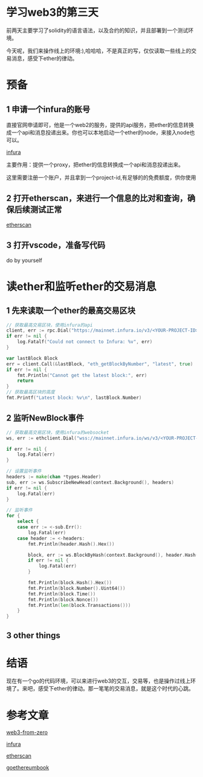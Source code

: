 # 学习web3的第三天

前两天主要学习了solidity的语言语法，以及合约的知识，并且部署到一个测试环境。

今天呢，我们来操作线上的环境:),哈哈哈，不是真正的写，仅仅读取一些线上的交易消息，感受下ether的律动。


# 预备
## 1 申请一个infura的账号
直接官网申请即可，他是一个web2的服务，提供的api服务，把ether的信息转换成一个api和消息投递出来。你也可以本地启动一个ether的node，来接入node也可以。

[infura](https://docs.infura.io/infura/getting-started)

主要作用：提供一个proxy，把ether的信息转换成一个api和消息投递出来。

这里需要注册一个账户，并且拿到一个project-id,有足够的的免费额度，供你使用

## 2 打开etherscan，来进行一个信息的比对和查询，确保后续测试正常

[etherscan](https://etherscan.io/)

## 3 打开vscode，准备写代码

do by yourself

# 读ether和监听ether的交易消息
## 1 先来读取一个ether的最高交易区块

```go
// 获取最高交易区块，使用infura的api
client, err := rpc.Dial("https://mainnet.infura.io/v3/<YOUR-PROJECT-ID>")
if err != nil {
	log.Fatalf("Could not connect to Infura: %v", err)
}

var lastBlock Block
err = client.Call(&lastBlock, "eth_getBlockByNumber", "latest", true)
if err != nil {
	fmt.Println("Cannot get the latest block:", err)
	return
}
// 获取最高区块的高度
fmt.Printf("Latest block: %v\n", lastBlock.Number)
```

## 2 监听NewBlock事件
```go
// 获取最高交易区块，使用infura的websocket
ws, err := ethclient.Dial("wss://mainnet.infura.io/ws/v3/<YOUR-PROJECT-ID>")

if err != nil {
	log.Fatal(err)
}

// 设置监听事件
headers := make(chan *types.Header)
sub, err := ws.SubscribeNewHead(context.Background(), headers)
if err != nil {
	log.Fatal(err)
}

// 监听事件
for {
	select {
	case err := <-sub.Err():
		log.Fatal(err)
	case header := <-headers:
		fmt.Println(header.Hash().Hex()) 

		block, err := ws.BlockByHash(context.Background(), header.Hash())
		if err != nil {
			log.Fatal(err)
		}

		fmt.Println(block.Hash().Hex())        
		fmt.Println(block.Number().Uint64())  
		fmt.Println(block.Time())           
		fmt.Println(block.Nonce())            
		fmt.Println(len(block.Transactions()))
	}
}
```

## 3 other things

# 结语

现在有一个go的代码环境，可以来进行web3的交互，交易等，也是操作过线上环境了。来吧，感受下ether的律动。那一笔笔的交易消息，就是这个时代的心跳。

# 参考文章
[web3-from-zero](https://kay-is.github.io/web3-from-zero/)

[infura](https://docs.infura.io/infura/getting-started)

[etherscan](https://etherscan.io/)

[goethereumbook](https://goethereumbook.org/)